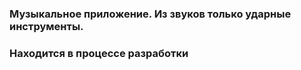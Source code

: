 ### Музыкальное приложение. Из звуков только ударные инструменты.  
### Находится в процессе разработки
